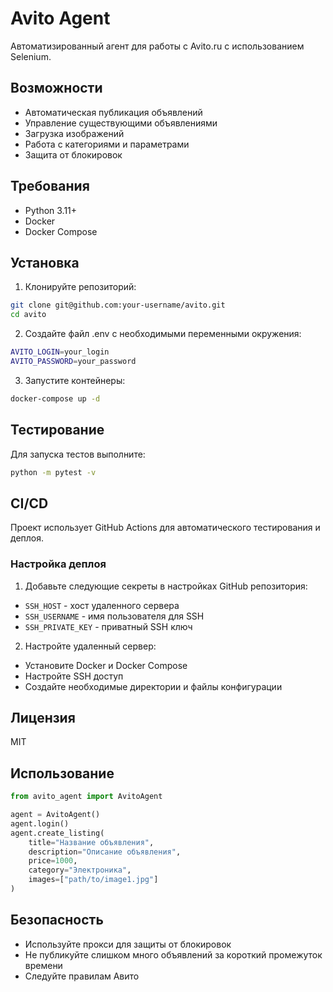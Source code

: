 # Avito Agent

Автоматизированный агент для работы с Avito.ru с использованием Selenium.

## Возможности

- Автоматическая публикация объявлений
- Управление существующими объявлениями
- Загрузка изображений
- Работа с категориями и параметрами
- Защита от блокировок

## Требования

- Python 3.11+
- Docker
- Docker Compose

## Установка

1. Клонируйте репозиторий:
```bash
git clone git@github.com:your-username/avito.git
cd avito
```

2. Создайте файл .env с необходимыми переменными окружения:
```bash
AVITO_LOGIN=your_login
AVITO_PASSWORD=your_password
```

3. Запустите контейнеры:
```bash
docker-compose up -d
```

## Тестирование

Для запуска тестов выполните:
```bash
python -m pytest -v
```

## CI/CD

Проект использует GitHub Actions для автоматического тестирования и деплоя.

### Настройка деплоя

1. Добавьте следующие секреты в настройках GitHub репозитория:
- `SSH_HOST` - хост удаленного сервера
- `SSH_USERNAME` - имя пользователя для SSH
- `SSH_PRIVATE_KEY` - приватный SSH ключ

2. Настройте удаленный сервер:
- Установите Docker и Docker Compose
- Настройте SSH доступ
- Создайте необходимые директории и файлы конфигурации

## Лицензия

MIT

## Использование

```python
from avito_agent import AvitoAgent

agent = AvitoAgent()
agent.login()
agent.create_listing(
    title="Название объявления",
    description="Описание объявления",
    price=1000,
    category="Электроника",
    images=["path/to/image1.jpg"]
)
```

## Безопасность

- Используйте прокси для защиты от блокировок
- Не публикуйте слишком много объявлений за короткий промежуток времени
- Следуйте правилам Авито 